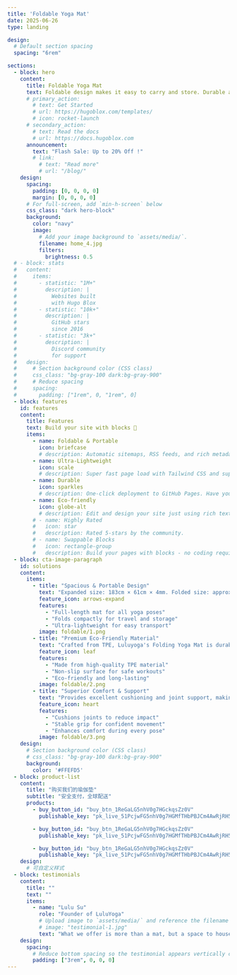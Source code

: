 ```yaml
---
title: 'Foldable Yoga Mat'
date: 2025-06-26
type: landing

design:
  # Default section spacing
  spacing: "6rem"

sections:
  - block: hero
    content:
      title: Foldable Yoga Mat
      text: Foldable design makes it easy to carry and store. Durable and eco-friendly.
      # primary_action:
        # text: Get Started
        # url: https://hugoblox.com/templates/
        # icon: rocket-launch
      # secondary_action:
        # text: Read the docs
        # url: https://docs.hugoblox.com
      announcement:
        text: "Flash Sale: Up to 20% Off !"
        # link:
          # text: "Read more"
          # url: "/blog/"
    design:
      spacing:
        padding: [0, 0, 0, 0]
        margin: [0, 0, 0, 0]
      # For full-screen, add `min-h-screen` below
      css_class: "dark hero-block"
      background:
        color: "navy"
        image:
          # Add your image background to `assets/media/`.
          filename: home_4.jpg
          filters:
            brightness: 0.5
  # - block: stats
  #   content:
  #     items:
  #       - statistic: "1M+"
  #         description: |
  #           Websites built  
  #           with Hugo Blox
  #       - statistic: "10k+"
  #         description: |
  #           GitHub stars  
  #           since 2016
  #       - statistic: "3k+"
  #         description: |
  #           Discord community  
  #           for support
  #   design:
  #     # Section background color (CSS class)
  #     css_class: "bg-gray-100 dark:bg-gray-900"
  #     # Reduce spacing
  #     spacing:
  #       padding: ["1rem", 0, "1rem", 0]
  - block: features
    id: features
    content:
      title: Features
      text: Build your site with blocks 🧱
      items:
        - name: Foldable & Portable
          icon: briefcase
          # description: Automatic sitemaps, RSS feeds, and rich metadata take the pain out of SEO and syndication.
        - name: Ultra-Lightweight
          icon: scale
          # description: Super fast page load with Tailwind CSS and super fast site building with Hugo.
        - name: Durable
          icon: sparkles
          # description: One-click deployment to GitHub Pages. Have your new website live within 5 minutes!
        - name: Eco-friendly
          icon: globe-alt
          # description: Edit and design your site just using rich text (Markdown) and configurable YAML parameters.
        # - name: Highly Rated
        #   icon: star
        #   description: Rated 5-stars by the community.
        # - name: Swappable Blocks
        #   icon: rectangle-group
        #   description: Build your pages with blocks - no coding required!
  - block: cta-image-paragraph
    id: solutions
    content:
      items:
        - title: "Spacious & Portable Design"
          text: "Expanded size: 183cm × 61cm × 4mm. Folded size: approx. 34cm × 34cm × 10cm. Lightweight at just 250g, easy to carry and store."
          feature_icon: arrows-expand
          features:
            - "Full-length mat for all yoga poses"
            - "Folds compactly for travel and storage"
            - "Ultra-lightweight for easy transport"
          image: foldable/1.png
        - title: "Premium Eco-Friendly Material"
          text: "Crafted from TPE, Luluyoga's Folding Yoga Mat is durable, non-slip, and environmentally friendly—perfect for your daily practice."
          feature_icon: leaf
          features:
            - "Made from high-quality TPE material"
            - "Non-slip surface for safe workouts"
            - "Eco-friendly and long-lasting"
          image: foldable/2.png
        - title: "Superior Comfort & Support"
          text: "Provides excellent cushioning and joint support, making your yoga sessions more comfortable and effective."
          feature_icon: heart
          features:
            - "Cushions joints to reduce impact"
            - "Stable grip for confident movement"
            - "Enhances comfort during every pose"
          image: foldable/3.png
    design:
      # Section background color (CSS class)
      # css_class: "bg-gray-100 dark:bg-gray-900"
      background: 
        color: '#FFEFD5'
  - block: product-list
    content:
      title: "购买我们的瑜伽垫"
      subtitle: "安全支付，全球配送"
      products:
        - buy_button_id: "buy_btn_1ReGaLG5nhV0g7HGckqsZz0V"
          publishable_key: "pk_live_51PcjwFG5nhV0g7HGMfTHbPBJCm4AwRjRH5cLgAXH1fF8onwLP5oGp7KOy95BXNu8QXZ27ifLKscOwaLgp0gqrIAE00vrlsUpA3"

        - buy_button_id: "buy_btn_1ReGaLG5nhV0g7HGckqsZz0V"
          publishable_key: "pk_live_51PcjwFG5nhV0g7HGMfTHbPBJCm4AwRjRH5cLgAXH1fF8onwLP5oGp7KOy95BXNu8QXZ27ifLKscOwaLgp0gqrIAE00vrlsUpA3"

        - buy_button_id: "buy_btn_1ReGaLG5nhV0g7HGckqsZz0V"
          publishable_key: "pk_live_51PcjwFG5nhV0g7HGMfTHbPBJCm4AwRjRH5cLgAXH1fF8onwLP5oGp7KOy95BXNu8QXZ27ifLKscOwaLgp0gqrIAE00vrlsUpA3"
    design:
      # 可自定义样式
  - block: testimonials
    content:
      title: ""
      text: ""
      items:
        - name: "Lulu Su"
          role: "Founder of LuluYoga"
          # Upload image to `assets/media/` and reference the filename here
          # image: "testimonial-1.jpg"
          text: "What we offer is more than a mat, but a space to house your body and soul."
    design:
      spacing:
        # Reduce bottom spacing so the testimonial appears vertically centered between sections
        padding: ["3rem", 0, 0, 0]
---
```

